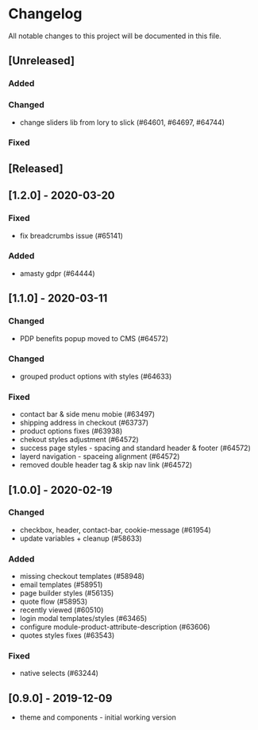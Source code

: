 # Changelog
All notable changes to this project will be documented in this file.


## [Unreleased]
### Added
### Changed
- change sliders lib from lory to slick (#64601, #64697, #64744)
### Fixed

## [Released]

## [1.2.0] - 2020-03-20
### Fixed
- fix breadcrumbs issue (#65141)
### Added
- amasty gdpr (#64444)

## [1.1.0] - 2020-03-11
### Changed
- PDP benefits popup moved to CMS (#64572)
### Changed
- grouped product options with styles (#64633)

### Fixed
- contact bar & side menu mobie (#63497)
- shipping address in checkout (#63737)
- product options fixes (#63938)
- chekout styles adjustment (#64572)
- success page styles - spacing and standard header & footer (#64572)
- layerd navigation - spaceing alignment (#64572)
- removed double header tag & skip nav link (#64572)


## [1.0.0] - 2020-02-19
### Changed
- checkbox, header, contact-bar, cookie-message (#61954)
- update variables + cleanup (#58633)

### Added
- missing checkout templates (#58948)
- email templates (#58951)
- page builder styles (#56135)
- quote flow (#58953)
- recently viewed (#60510)
- login modal templates/styles (#63465)
- configure module-product-attribute-description (#63606)
- quotes styles fixes (#63543)

### Fixed
- native selects (#63244)

## [0.9.0] - 2019-12-09
- theme and components - initial working version
